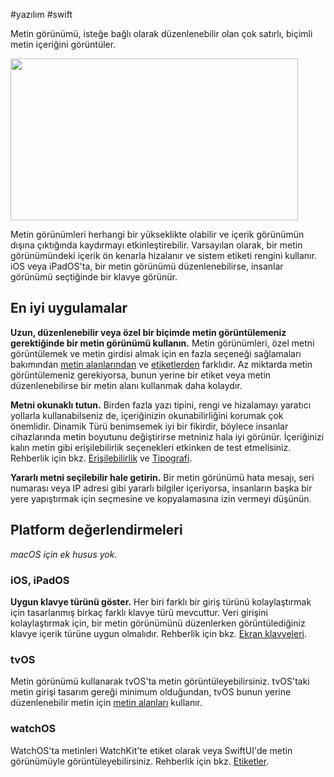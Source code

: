 #yazılım #swift 

Metin görünümü, isteğe bağlı olarak düzenlenebilir olan çok satırlı, biçimli metin içeriğini görüntüler.

 <img src="https://developer.apple.com/design/human-interface-guidelines/images/intro/components/text-view-intro-dark_2x.png" alt="" width="460,8" height="259,2">

Metin görünümleri herhangi bir yükseklikte olabilir ve içerik görünümün dışına çıktığında kaydırmayı etkinleştirebilir. Varsayılan olarak, bir metin görünümündeki içerik ön kenarla hizalanır ve sistem etiketi rengini kullanır. iOS veya iPadOS'ta, bir metin görünümü düzenlenebilirse, insanlar görünümü seçtiğinde bir klavye görünür.

## En iyi uygulamalar

**Uzun, düzenlenebilir veya özel bir biçimde metin görüntülemeniz gerektiğinde bir metin görünümü kullanın.** Metin görünümleri, özel metni görüntülemek ve metin girdisi almak için en fazla seçeneği sağlamaları bakımından [metin alanlarından](https://developer.apple.com/design/human-interface-guidelines/components/selection-and-input/text-fields) ve [etiketlerden](https://developer.apple.com/design/human-interface-guidelines/components/layout-and-organization/labels) farklıdır. Az miktarda metin görüntülemeniz gerekiyorsa, bunun yerine bir etiket veya metin düzenlenebilirse bir metin alanı kullanmak daha kolaydır.

**Metni okunaklı tutun.** Birden fazla yazı tipini, rengi ve hizalamayı yaratıcı yollarla kullanabilseniz de, içeriğinizin okunabilirliğini korumak çok önemlidir. Dinamik Türü benimsemek iyi bir fikirdir, böylece insanlar cihazlarında metin boyutunu değiştirirse metniniz hala iyi görünür. İçeriğinizi kalın metin gibi erişilebilirlik seçenekleri etkinken de test etmelisiniz. Rehberlik için bkz. [Erişilebilirlik](https://developer.apple.com/design/human-interface-guidelines/foundations/accessibility) ve [Tipografi](https://developer.apple.com/design/human-interface-guidelines/foundations/typography).

**Yararlı metni seçilebilir hale getirin.** Bir metin görünümü hata mesajı, seri numarası veya IP adresi gibi yararlı bilgiler içeriyorsa, insanların başka bir yere yapıştırmak için seçmesine ve kopyalamasına izin vermeyi düşünün.

## Platform değerlendirmeleri

*macOS için ek husus yok.*

### iOS, iPadOS

**Uygun klavye türünü göster.** Her biri farklı bir giriş türünü kolaylaştırmak için tasarlanmış birkaç farklı klavye türü mevcuttur. Veri girişini kolaylaştırmak için, bir metin görünümünü düzenlerken görüntülediğiniz klavye içerik türüne uygun olmalıdır. Rehberlik için bkz. [Ekran klavyeleri](https://developer.apple.com/design/human-interface-guidelines/components/selection-and-input/onscreen-keyboards).

### tvOS

Metin görünümü kullanarak tvOS'ta metin görüntüleyebilirsiniz. tvOS'taki metin girişi tasarım gereği minimum olduğundan, tvOS bunun yerine düzenlenebilir metin için [metin alanları](https://developer.apple.com/design/human-interface-guidelines/components/selection-and-input/text-fields) kullanır.

### watchOS

WatchOS'ta metinleri WatchKit'te etiket olarak veya SwiftUI'de metin görünümüyle görüntüleyebilirsiniz. Rehberlik için bkz. [Etiketler](https://developer.apple.com/design/human-interface-guidelines/components/layout-and-organization/labels).
